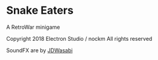 # Snake Eaters
A RetroWar minigame

Copyright 2018 Electron Studio / nockm
All rights reserved


SoundFX are by [JDWasabi](https://wasabi-playground.com/about)

